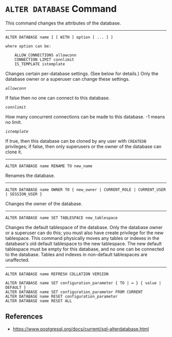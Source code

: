 # `ALTER DATABASE` Command

This command changes the attributes of the database.

---

```
ALTER DATABASE name [ [ WITH ] option [ ... ] ]

where option can be:

    ALLOW_CONNECTIONS allowconn
    CONNECTION LIMIT connlimit
    IS_TEMPLATE istemplate
```

Changes certain per-database settings. (See below for details.) Only the database owner or a superuser can change these settings.

_`allowconn`_

If false then no one can connect to this database.

_`connlimit`_

How many concurrent connections can be made to this database. -1 means no limit.

_`istemplate`_

If true, then this database can be cloned by any user with `CREATEDB` privileges; if false, then only superusers or the owner of the database can clone it.

---

```
ALTER DATABASE name RENAME TO new_name
```

Renames the database.

---

```
ALTER DATABASE name OWNER TO { new_owner | CURRENT_ROLE | CURRENT_USER | SESSION_USER }
```

Changes the owner of the database.

---

```
ALTER DATABASE name SET TABLESPACE new_tablespace
```

Changes the default tablespace of the database. Only the database owner or a superuser can do this; you must also have create privilege for the new tablespace. This command physically moves any tables or indexes in the database's old default tablespace to the new tablespace. The new default tablespace must be empty for this database, and no one can be connected to the database. Tables and indexes in non-default tablespaces are unaffected.

---

```
ALTER DATABASE name REFRESH COLLATION VERSION

ALTER DATABASE name SET configuration_parameter { TO | = } { value | DEFAULT }
ALTER DATABASE name SET configuration_parameter FROM CURRENT
ALTER DATABASE name RESET configuration_parameter
ALTER DATABASE name RESET ALL
```

## References

- https://www.postgresql.org/docs/current/sql-alterdatabase.html
